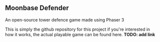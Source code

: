 ## Moonbase Defender

An open-source tower defence game made using Phaser 3

This is simply the github repository for this project if you're interested in how it works, the actual playable game can be found here. **TODO: add link**